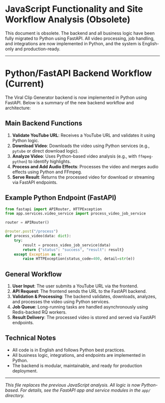 # JavaScript Functionality and Site Workflow Analysis (Obsolete)

This document is obsolete. The backend and all business logic have been fully migrated to Python using FastAPI. All video processing, job handling, and integrations are now implemented in Python, and the system is English-only and production-ready.

---

# Python/FastAPI Backend Workflow (Current)

The Viral Clip Generator backend is now implemented in Python using FastAPI. Below is a summary of the new backend workflow and architecture:

## Main Backend Functions

1. **Validate YouTube URL**: Receives a YouTube URL and validates it using Python logic.
2. **Download Video**: Downloads the video using Python services (e.g., `pytube` or direct download logic).
3. **Analyze Video**: Uses Python-based video analysis (e.g., with `ffmpeg-python`) to identify highlights.
4. **Process and Add Audio Effects**: Processes the video and merges audio effects using Python and FFmpeg.
5. **Serve Result**: Returns the processed video for download or streaming via FastAPI endpoints.

## Example Python Endpoint (FastAPI)

```python
from fastapi import APIRouter, HTTPException
from app.services.video_service import process_video_job_service

router = APIRouter()

@router.post("/process")
def process_video(data: dict):
    try:
        result = process_video_job_service(data)
        return {"status": "success", "result": result}
    except Exception as e:
        raise HTTPException(status_code=400, detail=str(e))
```

## General Workflow

1. **User Input**: The user submits a YouTube URL via the frontend.
2. **API Request**: The frontend sends the URL to the FastAPI backend.
3. **Validation & Processing**: The backend validates, downloads, analyzes, and processes the video using Python services.
4. **Job Queue**: Long-running tasks are handled asynchronously using Redis-backed RQ workers.
5. **Result Delivery**: The processed video is stored and served via FastAPI endpoints.

## Technical Notes

- All code is in English and follows Python best practices.
- All business logic, integrations, and endpoints are implemented in Python.
- The backend is modular, maintainable, and ready for production deployment.

---

*This file replaces the previous JavaScript analysis. All logic is now Python-based. For details, see the FastAPI app and service modules in the `app/` directory.*
